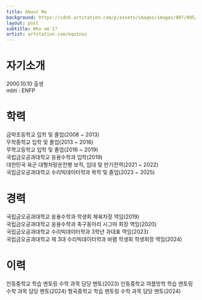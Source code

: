 ```yaml
---
title: About Me
background: https://cdnb.artstation.com/p/assets/images/images/007/095/957/large/mark-chang-lab3.jpg
layout: post
subtitle: Who am I?
artist: artstation.com/equinoz
---
```

# 자기소개
2000.10.10 출생
<br/>mbti : ENFP

# 학력
금락초등학교 입학 및 졸업(2008 ~ 2013)
<br/> 무학중학교 입학 및 졸업(2013 ~ 2016)
<br/> 무학고등학교 입학 및 졸업(2016 ~ 2019)
<br/> 국립금오공과대학교 응용수학과 입학(2019)
<br/> 대한민국 육군 대형차랑운전병 보직, 입대 및 만기전역(2021 ~ 2022) 
<br/> 국립금오공과대학교 수리빅데이터학과 복학 및 졸업(2023 ~ 2025)

# 경력
국립금오공과대학교 응용수학과 학생회 체육차장 역임(2019)
<br/> 국립금오공과대학교 응용수학과 축구동아리 시그마 회장 역임(2020)
<br/> 국립금오공과대학교 수리빅데이터학과 3학년 과대표 역임(2023)
<br/> 국립금오공과대학교 제 3대 수리빅데이터학과 바램 학생회 학생회장 역임(2024)

# 이력
인동중학교 학습 멘토링 수학 과목 담당 멘토(2023)
인동중학교 여름방학 학습 멘토링 수학 과목 담당 멘토(2024)
형곡중학교 학습 멘토링 수학 과목 담당 멘토(2024)

